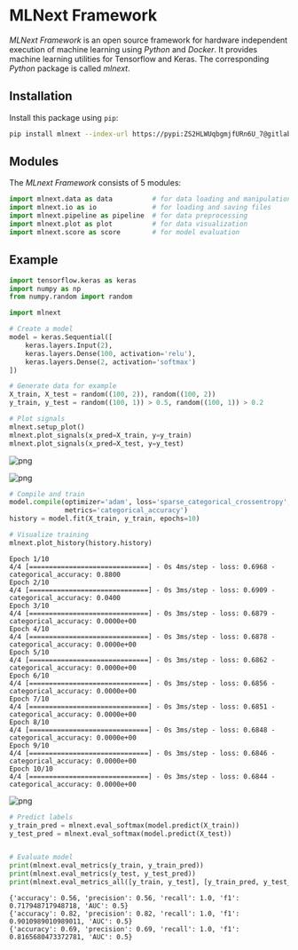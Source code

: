 # MLNext Framework

*MLNext Framework* is an open source framework for hardware independent execution of
machine learning using *Python* and *Docker*.
It provides machine learning utilities for Tensorflow and Keras.
The corresponding *Python* package is called *mlnext*.

## Installation

Install this package using `pip`:

```bash
pip install mlnext --index-url https://pypi:ZS2HLWUqbgmjfURn6U_7@gitlab.phoenixcontact.com/api/v4/projects/771/packages/pypi/simple --trusted-host gitlab.phoenixcontact.com
```

## Modules

The *MLnext Framework* consists of 5 modules:

```python
import mlnext.data as data          # for data loading and manipulation
import mlnext.io as io              # for loading and saving files
import mlnext.pipeline as pipeline  # for data preprocessing
import mlnext.plot as plot          # for data visualization
import mlnext.score as score        # for model evaluation
```

## Example

```python
import tensorflow.keras as keras
import numpy as np
from numpy.random import random

import mlnext

# Create a model
model = keras.Sequential([
    keras.layers.Input(2),
    keras.layers.Dense(100, activation='relu'),
    keras.layers.Dense(2, activation='softmax')
])

# Generate data for example
X_train, X_test = random((100, 2)), random((100, 2))
y_train, y_test = random((100, 1)) > 0.5, random((100, 1)) > 0.2

# Plot signals
mlnext.setup_plot()
mlnext.plot_signals(x_pred=X_train, y=y_train)
mlnext.plot_signals(x_pred=X_test, y=y_test)
```

![png](img/output_0_1.png)


![png](img/output_0_3.png)


```python
# Compile and train
model.compile(optimizer='adam', loss='sparse_categorical_crossentropy',
              metrics='categorical_accuracy')
history = model.fit(X_train, y_train, epochs=10)

# Visualize training
mlnext.plot_history(history.history)
```

    Epoch 1/10
    4/4 [==============================] - 0s 4ms/step - loss: 0.6968 - categorical_accuracy: 0.8800
    Epoch 2/10
    4/4 [==============================] - 0s 3ms/step - loss: 0.6909 - categorical_accuracy: 0.0400
    Epoch 3/10
    4/4 [==============================] - 0s 3ms/step - loss: 0.6879 - categorical_accuracy: 0.0000e+00
    Epoch 4/10
    4/4 [==============================] - 0s 3ms/step - loss: 0.6878 - categorical_accuracy: 0.0000e+00
    Epoch 5/10
    4/4 [==============================] - 0s 3ms/step - loss: 0.6862 - categorical_accuracy: 0.0000e+00
    Epoch 6/10
    4/4 [==============================] - 0s 3ms/step - loss: 0.6856 - categorical_accuracy: 0.0000e+00
    Epoch 7/10
    4/4 [==============================] - 0s 3ms/step - loss: 0.6851 - categorical_accuracy: 0.0000e+00
    Epoch 8/10
    4/4 [==============================] - 0s 3ms/step - loss: 0.6848 - categorical_accuracy: 0.0000e+00
    Epoch 9/10
    4/4 [==============================] - 0s 3ms/step - loss: 0.6846 - categorical_accuracy: 0.0000e+00
    Epoch 10/10
    4/4 [==============================] - 0s 3ms/step - loss: 0.6844 - categorical_accuracy: 0.0000e+00




![png](img/output_1_1.png)



```python
# Predict labels
y_train_pred = mlnext.eval_softmax(model.predict(X_train))
y_test_pred = mlnext.eval_softmax(model.predict(X_test))


# Evaluate model
print(mlnext.eval_metrics(y_train, y_train_pred))
print(mlnext.eval_metrics(y_test, y_test_pred))
print(mlnext.eval_metrics_all([y_train, y_test], [y_train_pred, y_test_pred]))
```

    {'accuracy': 0.56, 'precision': 0.56, 'recall': 1.0, 'f1': 0.717948717948718, 'AUC': 0.5}
    {'accuracy': 0.82, 'precision': 0.82, 'recall': 1.0, 'f1': 0.9010989010989011, 'AUC': 0.5}
    {'accuracy': 0.69, 'precision': 0.69, 'recall': 1.0, 'f1': 0.8165680473372781, 'AUC': 0.5}
